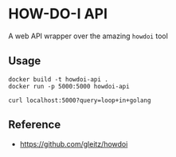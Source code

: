 # HOW-DO-I API
A web API wrapper over the amazing `howdoi` tool


## Usage

```
docker build -t howdoi-api .
docker run -p 5000:5000 howdoi-api
```

```
curl localhost:5000?query=loop+in+golang
```

## Reference

* https://github.com/gleitz/howdoi
